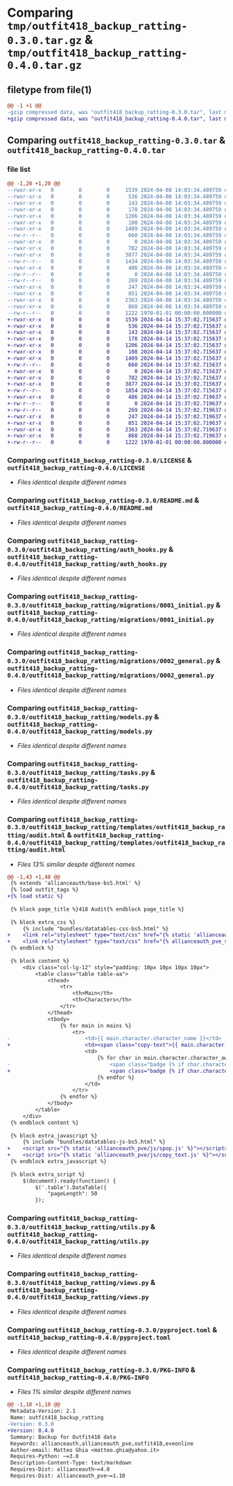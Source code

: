 # Comparing `tmp/outfit418_backup_ratting-0.3.0.tar.gz` & `tmp/outfit418_backup_ratting-0.4.0.tar.gz`

## filetype from file(1)

```diff
@@ -1 +1 @@
-gzip compressed data, was "outfit418_backup_ratting-0.3.0.tar", last modified: Fri Jan  1 00:00:00 2016, max compression
+gzip compressed data, was "outfit418_backup_ratting-0.4.0.tar", last modified: Fri Jan  1 00:00:00 2016, max compression
```

## Comparing `outfit418_backup_ratting-0.3.0.tar` & `outfit418_backup_ratting-0.4.0.tar`

### file list

```diff
@@ -1,20 +1,20 @@
--rwxr-xr-x   0        0        0     1539 2024-04-08 14:03:34.489759 outfit418_backup_ratting-0.3.0/LICENSE
--rwxr-xr-x   0        0        0      536 2024-04-08 14:03:34.489759 outfit418_backup_ratting-0.3.0/README.md
--rwxr-xr-x   0        0        0      143 2024-04-08 14:03:34.489759 outfit418_backup_ratting-0.3.0/outfit418_backup_ratting/__init__.py
--rwxr-xr-x   0        0        0      178 2024-04-08 14:03:34.489759 outfit418_backup_ratting-0.3.0/outfit418_backup_ratting/apps.py
--rwxr-xr-x   0        0        0     1206 2024-04-08 14:03:34.489759 outfit418_backup_ratting-0.3.0/outfit418_backup_ratting/auth_hooks.py
--rwxr-xr-x   0        0        0      108 2024-04-08 14:03:34.489759 outfit418_backup_ratting-0.3.0/outfit418_backup_ratting/forms.py
--rwxr-xr-x   0        0        0     1409 2024-04-08 14:03:34.489759 outfit418_backup_ratting-0.3.0/outfit418_backup_ratting/migrations/0001_initial.py
--rw-r--r--   0        0        0      660 2024-04-08 14:03:34.489759 outfit418_backup_ratting-0.3.0/outfit418_backup_ratting/migrations/0002_general.py
--rwxr-xr-x   0        0        0        0 2024-04-08 14:03:34.489759 outfit418_backup_ratting-0.3.0/outfit418_backup_ratting/migrations/__init__.py
--rwxr-xr-x   0        0        0      782 2024-04-08 14:03:34.489759 outfit418_backup_ratting-0.3.0/outfit418_backup_ratting/models.py
--rwxr-xr-x   0        0        0     3877 2024-04-08 14:03:34.489759 outfit418_backup_ratting-0.3.0/outfit418_backup_ratting/tasks.py
--rw-r--r--   0        0        0     1434 2024-04-08 14:03:34.489759 outfit418_backup_ratting-0.3.0/outfit418_backup_ratting/templates/outfit418_backup_ratting/audit.html
--rwxr-xr-x   0        0        0      486 2024-04-08 14:03:34.489759 outfit418_backup_ratting-0.3.0/outfit418_backup_ratting/templates/outfit418_backup_ratting/index.html
--rw-r--r--   0        0        0        0 2024-04-08 14:03:34.489759 outfit418_backup_ratting-0.3.0/outfit418_backup_ratting/templatetags/__init__.py
--rw-r--r--   0        0        0      269 2024-04-08 14:03:34.489759 outfit418_backup_ratting-0.3.0/outfit418_backup_ratting/templatetags/outfit_tags.py
--rwxr-xr-x   0        0        0      247 2024-04-08 14:03:34.489759 outfit418_backup_ratting-0.3.0/outfit418_backup_ratting/urls.py
--rwxr-xr-x   0        0        0      851 2024-04-08 14:03:34.489759 outfit418_backup_ratting-0.3.0/outfit418_backup_ratting/utils.py
--rwxr-xr-x   0        0        0     2363 2024-04-08 14:03:34.489759 outfit418_backup_ratting-0.3.0/outfit418_backup_ratting/views.py
--rwxr-xr-x   0        0        0      868 2024-04-08 14:03:34.489759 outfit418_backup_ratting-0.3.0/pyproject.toml
--rw-r--r--   0        0        0     1222 1970-01-01 00:00:00.000000 outfit418_backup_ratting-0.3.0/PKG-INFO
+-rwxr-xr-x   0        0        0     1539 2024-04-14 15:37:02.715637 outfit418_backup_ratting-0.4.0/LICENSE
+-rwxr-xr-x   0        0        0      536 2024-04-14 15:37:02.715637 outfit418_backup_ratting-0.4.0/README.md
+-rwxr-xr-x   0        0        0      143 2024-04-14 15:37:02.715637 outfit418_backup_ratting-0.4.0/outfit418_backup_ratting/__init__.py
+-rwxr-xr-x   0        0        0      178 2024-04-14 15:37:02.715637 outfit418_backup_ratting-0.4.0/outfit418_backup_ratting/apps.py
+-rwxr-xr-x   0        0        0     1206 2024-04-14 15:37:02.715637 outfit418_backup_ratting-0.4.0/outfit418_backup_ratting/auth_hooks.py
+-rwxr-xr-x   0        0        0      108 2024-04-14 15:37:02.715637 outfit418_backup_ratting-0.4.0/outfit418_backup_ratting/forms.py
+-rwxr-xr-x   0        0        0     1409 2024-04-14 15:37:02.715637 outfit418_backup_ratting-0.4.0/outfit418_backup_ratting/migrations/0001_initial.py
+-rw-r--r--   0        0        0      660 2024-04-14 15:37:02.715637 outfit418_backup_ratting-0.4.0/outfit418_backup_ratting/migrations/0002_general.py
+-rwxr-xr-x   0        0        0        0 2024-04-14 15:37:02.715637 outfit418_backup_ratting-0.4.0/outfit418_backup_ratting/migrations/__init__.py
+-rwxr-xr-x   0        0        0      782 2024-04-14 15:37:02.715637 outfit418_backup_ratting-0.4.0/outfit418_backup_ratting/models.py
+-rwxr-xr-x   0        0        0     3877 2024-04-14 15:37:02.715637 outfit418_backup_ratting-0.4.0/outfit418_backup_ratting/tasks.py
+-rw-r--r--   0        0        0     1854 2024-04-14 15:37:02.715637 outfit418_backup_ratting-0.4.0/outfit418_backup_ratting/templates/outfit418_backup_ratting/audit.html
+-rwxr-xr-x   0        0        0      486 2024-04-14 15:37:02.719637 outfit418_backup_ratting-0.4.0/outfit418_backup_ratting/templates/outfit418_backup_ratting/index.html
+-rw-r--r--   0        0        0        0 2024-04-14 15:37:02.719637 outfit418_backup_ratting-0.4.0/outfit418_backup_ratting/templatetags/__init__.py
+-rw-r--r--   0        0        0      269 2024-04-14 15:37:02.719637 outfit418_backup_ratting-0.4.0/outfit418_backup_ratting/templatetags/outfit_tags.py
+-rwxr-xr-x   0        0        0      247 2024-04-14 15:37:02.719637 outfit418_backup_ratting-0.4.0/outfit418_backup_ratting/urls.py
+-rwxr-xr-x   0        0        0      851 2024-04-14 15:37:02.719637 outfit418_backup_ratting-0.4.0/outfit418_backup_ratting/utils.py
+-rwxr-xr-x   0        0        0     2363 2024-04-14 15:37:02.719637 outfit418_backup_ratting-0.4.0/outfit418_backup_ratting/views.py
+-rwxr-xr-x   0        0        0      868 2024-04-14 15:37:02.719637 outfit418_backup_ratting-0.4.0/pyproject.toml
+-rw-r--r--   0        0        0     1222 1970-01-01 00:00:00.000000 outfit418_backup_ratting-0.4.0/PKG-INFO
```

### Comparing `outfit418_backup_ratting-0.3.0/LICENSE` & `outfit418_backup_ratting-0.4.0/LICENSE`

 * *Files identical despite different names*

### Comparing `outfit418_backup_ratting-0.3.0/README.md` & `outfit418_backup_ratting-0.4.0/README.md`

 * *Files identical despite different names*

### Comparing `outfit418_backup_ratting-0.3.0/outfit418_backup_ratting/auth_hooks.py` & `outfit418_backup_ratting-0.4.0/outfit418_backup_ratting/auth_hooks.py`

 * *Files identical despite different names*

### Comparing `outfit418_backup_ratting-0.3.0/outfit418_backup_ratting/migrations/0001_initial.py` & `outfit418_backup_ratting-0.4.0/outfit418_backup_ratting/migrations/0001_initial.py`

 * *Files identical despite different names*

### Comparing `outfit418_backup_ratting-0.3.0/outfit418_backup_ratting/migrations/0002_general.py` & `outfit418_backup_ratting-0.4.0/outfit418_backup_ratting/migrations/0002_general.py`

 * *Files identical despite different names*

### Comparing `outfit418_backup_ratting-0.3.0/outfit418_backup_ratting/models.py` & `outfit418_backup_ratting-0.4.0/outfit418_backup_ratting/models.py`

 * *Files identical despite different names*

### Comparing `outfit418_backup_ratting-0.3.0/outfit418_backup_ratting/tasks.py` & `outfit418_backup_ratting-0.4.0/outfit418_backup_ratting/tasks.py`

 * *Files identical despite different names*

### Comparing `outfit418_backup_ratting-0.3.0/outfit418_backup_ratting/templates/outfit418_backup_ratting/audit.html` & `outfit418_backup_ratting-0.4.0/outfit418_backup_ratting/templates/outfit418_backup_ratting/audit.html`

 * *Files 13% similar despite different names*

```diff
@@ -1,43 +1,48 @@
 {% extends 'allianceauth/base-bs5.html' %}
 {% load outfit_tags %}
+{% load static %}
 
 {% block page_title %}418 Audit{% endblock page_title %}
 
 {% block extra_css %}
     {% include "bundles/datatables-css-bs5.html" %}
+    <link rel="stylesheet" type="text/css" href="{% static 'allianceauth_pve/css/spop.css' %}">
+    <link rel="stylesheet" type="text/css" href="{% allianceauth_pve_static 'allianceauth_pve/css/copy_text.css' %}">
 {% endblock %}
 
 {% block content %}
     <div class="col-lg-12" style="padding: 10px 10px 10px 10px">
         <table class="table table-aa">
             <thead>
                 <tr>
                     <th>Main</th>
                     <th>Characters</th>
                 </tr>
             </thead>
             <tbody>
                 {% for main in mains %}
                     <tr>
-                        <td>{{ main.character.character_name }}</td>
+                        <td><span class="copy-text">{{ main.character.character_name }}</span></td>
                         <td>
                             {% for char in main.character.character_ownership.user.chars %}
-                                <span class="badge {% if char.character|ct_is_active %}text-bg-primary{% else %}text-bg-danger{% endif %}">{{ char.character.character_name }}</span>
+                                <span class="badge {% if char.character|ct_is_active %}text-bg-primary{% else %}text-bg-danger{% endif %} copy-text">{{ char.character.character_name }}</span>
                             {% endfor %}
                         </td>
                     </tr>
                 {% endfor %}
             </tbody>
         </table>
     </div>
 {% endblock content %}
 
 {% block extra_javascript %}
     {% include "bundles/datatables-js-bs5.html" %}
+    <script src="{% static 'allianceauth_pve/js/spop.js' %}"></script>
+    <script src="{% static 'allianceauth_pve/js/copy_text.js' %}"></script>
 {% endblock extra_javascript %}
 
 {% block extra_script %}
     $(document).ready(function() {
         $('.table').DataTable({
             "pageLength": 50
         });
```

### Comparing `outfit418_backup_ratting-0.3.0/outfit418_backup_ratting/utils.py` & `outfit418_backup_ratting-0.4.0/outfit418_backup_ratting/utils.py`

 * *Files identical despite different names*

### Comparing `outfit418_backup_ratting-0.3.0/outfit418_backup_ratting/views.py` & `outfit418_backup_ratting-0.4.0/outfit418_backup_ratting/views.py`

 * *Files identical despite different names*

### Comparing `outfit418_backup_ratting-0.3.0/pyproject.toml` & `outfit418_backup_ratting-0.4.0/pyproject.toml`

 * *Files identical despite different names*

### Comparing `outfit418_backup_ratting-0.3.0/PKG-INFO` & `outfit418_backup_ratting-0.4.0/PKG-INFO`

 * *Files 1% similar despite different names*

```diff
@@ -1,10 +1,10 @@
 Metadata-Version: 2.1
 Name: outfit418_backup_ratting
-Version: 0.3.0
+Version: 0.4.0
 Summary: Backup for Outfit418 data
 Keywords: allianceauth,allianceauth_pve,outfit418,eveonline
 Author-email: Matteo Ghia <matteo.ghia@yahoo.it>
 Requires-Python: ~=3.8
 Description-Content-Type: text/markdown
 Requires-Dist: allianceauth~=4.0
 Requires-Dist: allianceauth_pve~=1.10
```


